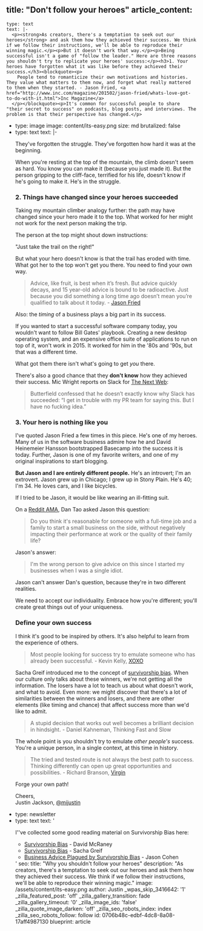 title: "Don't follow your heroes"
article_content:
  -
    type: text
    text: |-
      <p><strong>As creators, there's a temptation to seek out our heroes</strong> and ask them how they achieved their success. We think if we follow their instructions, we'll be able to reproduce their winning magic.</p><p>But it doesn't work that way.</p><p>Being successful isn't a game of "follow the leader." Here are three reasons you shouldn't try to replicate your heroes' success:</p><h3>1. Your heroes have forgotten what it was like before they achieved their success.</h3><blockquote><p>
        People tend to romanticize their own motivations and histories. They value what matters to them now, and forget what really mattered to them when they started. - Jason Fried, <a href="http://www.inc.com/magazine/201502/jason-fried/whats-love-got-to-do-with-it.html">Inc Magazine</a>
      </p></blockquote><p>It's common for successful people to share "their secret to success" on podcasts, blog posts, and interviews. The problem is that their perspective has changed.</p>
  -
    type: image
    image: content/its-easy.png
    size: md
    brutalized: false
  -
    type: text
    text: |-
      <p>They've forgotten the struggle. They've forgotten how hard it was at the beginning.</p><p>When you're resting at the top of the mountain, the climb doesn't seem as hard. You know you can make it (because you just made it). But the person gripping to the cliff-face, terrified for his life, doesn't know if he's going to make it. He's in the struggle.</p><h3>2. Things have changed since your heroes succeeded</h3><p>Taking my mountain climber analogy further: the path may have changed since your hero made it to the top. What worked for her might not work for the next person making the trip.</p><p>The person at the top might shout down instructions:</p><p>"Just take the trail on the right!"</p><p>But what your hero doesn't know is that the trail has eroded with time. What got her to the top won't get you there. You need to find your own way.</p><blockquote><p>
        Advice, like fruit, is best when it’s fresh. But advice quickly decays, and 15 year-old advice is bound to be radioactive. Just because you did something a long time ago doesn’t mean you’re qualified to talk about it today. - <a href="https://signalvnoise.com/posts/3719-giving-less-advice">Jason Fried</a>
      </p></blockquote><p>Also: the <em>timing</em> of a business plays a big part in its success.</p><p>If you wanted to start a successful software company today, you wouldn't want to follow Bill Gates' playbook. Creating a new desktop operating system, and an expensive office suite of applications to run on top of it, won't work in 2015. It worked for him in the '80s and '90s, but that was a different time.</p><p>What got them there isn't what's going to get <em>you</em> there.</p><p>There's also a good chance that they <strong>don't know</strong> how they achieved their success. Mic Wright reports on Slack for <a href="http://thenextweb.com/apps/2015/01/19/slacks-stewart-butterfield-doesnt-fear-facebook-work-promises-offline-mode-soon/">The Next Web</a>:</p><blockquote><p>
        Butterfield confessed that he doesn’t exactly know why Slack has succeeded: “I get in trouble with my PR team for saying this. But I have no fucking idea.”
      </p></blockquote><h3>3. Your hero is nothing like you</h3><p>I've quoted Jason Fried a few times in this piece. He's one of my heroes. Many of us in the software business admire how he and David Heinemeier Hansson bootstrapped Basecamp into the success it is today. Further, Jason is one of my favorite writers, and one of my original inspirations to start blogging.</p><p><strong>But Jason and I are entirely different people.</strong> He's an introvert; I'm an extrovert. Jason grew up in Chicago; I grew up in Stony Plain. He's 40; I'm 34. He loves cars, and I like bicycles.</p><p>If I tried to be Jason, it would be like wearing an ill-fitting suit.</p><p>On a <a href="http://www.reddit.com/r/socialcitizens/comments/291zp4/hey_im_jason_fried_founder_ceo_at_basecamp_ama/cigwoom">Reddit AMA</a>, Dan Tao asked Jason this question:</p><blockquote><p>
        Do you think it's reasonable for someone with a full-time job and a family to start a small business on the side, without negatively impacting their performance at work or the quality of their family life?
      </p></blockquote><p>Jason's answer:</p><blockquote><p>
        I'm the wrong person to give advice on this since I started my businesses when I was a single idiot.
      </p></blockquote><p>Jason can't answer Dan's question, because they're in two different realities.</p><p>We need to accept our individuality. Embrace how you're different; you'll create great things out of your uniqueness.</p><h3>Define your own success</h3><p>I think it's good to be inspired by others. It's also helpful to learn from the experience of others.</p><blockquote><p>
        Most people looking for success try to emulate someone who has already been successful. - Kevin Kelly, <a href="https://www.youtube.com/watch?v=i1cmnizKPlk">XOXO</a>
      </p></blockquote><p>Sacha Greif introduced me to the concept of <a href="https://medium.com/@sachagreif/survivorship-bias-beeb6b85fa9c">survivorship bias</a>.&nbsp;When our&nbsp;culture only talks about these winners, we're&nbsp;not getting all the information. The losers have a lot to teach us about what doesn't work, and what to avoid. Even more: we might discover that there's a lot of similarities between the winners and losers, and there are other elements (like timing and chance) that affect success more than we'd like to admit.</p><blockquote><p>
        A stupid decision that works out well becomes a brilliant decision in hindsight. -&nbsp;Daniel Kahneman,&nbsp;Thinking Fast and Slow
      </p></blockquote><p>The whole point is you shouldn't try to emulate <em>other people's</em> success. You're a unique person, in a single context, at this time in history.</p><blockquote><p>
        The tried and tested route is not always the best path to success. Thinking differently can open up great opportunities and possibilities. - Richard Branson, <a href="http://www.virgin.com/richard-branson/flexible-working-is-smart-working">Virgin</a>
      </p></blockquote><p>Forge your own path!</p><p>Cheers,<br>Justin Jackson, <a href="https://twitter.com/mijustin">@mijustin</a></p>
  -
    type: newsletter
  -
    type: text
    text: '<p>I''ve collected some good reading material on Survivorship Bias here:<br></p><ul><li><a href="http://youarenotsosmart.com/2013/05/23/survivorship-bias/">Survivorship Bias</a> -&nbsp;David McRaney</li><li><a href="https://medium.com/@sachagreif/survivorship-bias-beeb6b85fa9c">Survivorship Bias</a> - Sacha Greif</li><li><a href="http://blog.asmartbear.com/business-advice-plagued-by-survivor-bias.html">Business Advice Plagued by Survivorship Bias</a> - Jason Cohen</li></ul>'
seo:
  title: "Why you shouldn't follow your heroes"
  description: "As creators, there's a temptation to seek out our heroes and ask them how they achieved their success. We think if we follow their instructions, we'll be able to reproduce their winning magic."
  image: /assets/content/its-easy.png
author: Justin
_wpas_skip_3416642: '1'
_zilla_featured_post: 'off'
_zilla_gallery_transition: fade
_zilla_gallery_timeout: '0'
_zilla_image_ids: 'false'
_zilla_quote_image_darken: 'off'
_zilla_seo_robots_index: index
_zilla_seo_robots_follow: follow
id: 0706b48c-edbf-4dc8-8a08-17aff4987130
blueprint: article
